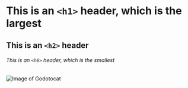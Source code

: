 # This is an `<h1>` header, which is the largest

## This is an `<h2>` header

###### This is an `<h6>` header, which is the smallest

![Image of Godotocat](https://octodex.github.com/images/godotocat.png)
